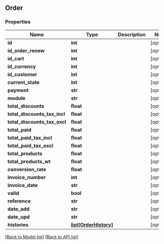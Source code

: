 ## Order

### Properties
Name | Type | Description | Notes
------------ | ------------- | ------------- | -------------
**id** | **int** |  | [optional] 
**id_order_renew** | **int** |  | [optional] 
**id_cart** | **int** |  | [optional] 
**id_currency** | **int** |  | [optional] 
**id_customer** | **int** |  | [optional] 
**current_state** | **int** |  | [optional] 
**payment** | **str** |  | [optional] 
**module** | **str** |  | [optional] 
**total_discounts** | **float** |  | [optional] 
**total_discounts_tax_incl** | **float** |  | [optional] 
**total_discounts_tax_excl** | **float** |  | [optional] 
**total_paid** | **float** |  | [optional] 
**total_paid_tax_incl** | **float** |  | [optional] 
**total_paid_tax_excl** | **float** |  | [optional] 
**total_products** | **float** |  | [optional] 
**total_products_wt** | **float** |  | [optional] 
**conversion_rate** | **float** |  | [optional] 
**invoice_number** | **int** |  | [optional] 
**invoice_date** | **str** |  | [optional] 
**valid** | **bool** |  | [optional] 
**reference** | **str** |  | [optional] 
**date_add** | **str** |  | [optional] 
**date_upd** | **str** |  | [optional] 
**histories** | [**list[OrderHistory]**](#OrderHistory) |  | [optional] 

[[Back to Model list]](#documentation-for-models) [[Back to API list]](#documentation-for-api-endpoints)


